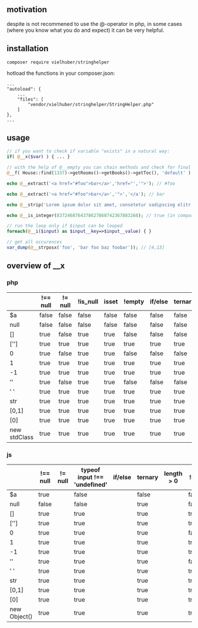 ## motivation
despite is not recommened to use the @-operator in php,
in some cases (where you know what you do and expect) it can be very helpful.

## installation
```
composer require vielhuber/stringhelper
```

hotload the functions in your composer.json:
```
...
"autoload": {
	...
    "files": [
        "vendor/vielhuber/stringhelper/StringHelper.php"
    ]
},
...
```

## usage
```php
// if you want to check if variable "exists" in a natural way:
if( @__x($var) ) { ... }

// with the help of @__empty you can chain methods and check for final existence
@__f( House::find(1337)->getRooms()->getBooks()->getToc(), 'default' )

echo @__extract('<a href="#foo">bar</a>','href="','">'); // #foo

echo @__extract('<a href="#foo">bar</a>','">','</a'); // bar

echo @__strip('Lorem ipsum dolor sit amet, consetetur sadipscing elitr, sed diam nonumy eirmod tempor.', 12); // Lorem ipsum...

echo @__is_integer(8372468764378627868742367883268); // true (in comparison to is_int())

// run the loop only if $input can be looped
foreach(@__i($input) as $input__key=>$input__value) { }

// get all occurences
var_dump(@__strposx('foo', 'bar foo baz foobar')); // [4,13]
```

## overview of __x

### php

| | !== null | != null | !is_null | isset | !empty | if/else | ternary | count > 0 | != '' | !== '' | @__x | 
| --- | --- | --- | --- | --- | --- | --- | --- | --- | --- | --- | --- |
| $a | false | false | false | false | false | false | false | false | false | true | false | 
| null | false | false | false | false | false | false | false | false | false | true | false | 
| [] | true | false | true | true | false | false | false | false | true | true | false | 
| [''] | true | true | true | true | true | true | true | true | true | true | false | 
| 0 | true | false | true | true | false | false | false | true | false | true | true | 
| 1 | true | true | true | true | true | true | true | true | true | true | true | 
| -1 | true | true | true | true | true | true | true | true | true | true | true | 
| '' | true | false | true | true | false | false | false | true | false | false | false | 
| ' ' | true | true | true | true | true | true | true | true | true | true | false | 
| str | true | true | true | true | true | true | true | true | true | true | true | 
| [0,1] | true | true | true | true | true | true | true | true | true | true | true | 
| [0] | true | true | true | true | true | true | true | true | true | true | true | 
| new stdClass | true | true | true | true | true | true | true | true | true | true | false |

### js

| | !== null | != null | typeof input !== 'undefined' | if/else | ternary | length > 0 | != '' | !== '' | __x | 
| --- | --- | --- | --- | --- | --- | --- | --- | --- | --- |
| $a | true | | false | | false | | false | | false | | type error | | true | | true | | false | 
| null | false | | false | | true | | false | | false | | type error | | true | | true | | false | 
| [] | true | | true | | true | | true | | true | | false | | false | | true | | false | 
| [''] | true | | true | | true | | true | | true | | true | | false | | true | | false | 
| 0 | true | | true | | true | | false | | false | | false | | false | | true | | true | 
| 1 | true | | true | | true | | true | | true | | false | | true | | true | | true | 
| -1 | true | | true | | true | | true | | true | | false | | true | | true | | true | 
| '' | true | | true | | true | | false | | false | | false | | false | | false | | false | 
| ' ' | true | | true | | true | | true | | true | | true | | true | | true | | false | 
| str | true | | true | | true | | true | | true | | true | | true | | true | | true | 
| [0,1] | true | | true | | true | | true | | true | | true | | true | | true | | true | 
| [0] | true | | true | | true | | true | | true | | true | | true | | true | | true | 
| new Object() | true | | true | | true | | true | | true | | false | | true | | true | | false |